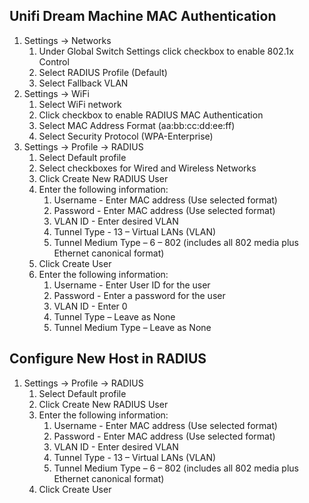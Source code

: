 ## Unifi Dream Machine MAC Authentication 

1. Settings -> Networks 
    1. Under Global Switch Settings click checkbox to enable 802.1x  Control 
    3. Select RADIUS Profile (Default) 
    4. Select Fallback VLAN 
2. Settings -> WiFi 
    1. Select WiFi network 
    2. Click checkbox to enable RADIUS MAC Authentication 
    3. Select MAC Address Format (aa:bb:cc:dd:ee:ff) 
    4. Select Security Protocol (WPA-Enterprise) 
3. Settings -> Profile -> RADIUS 
    1. Select Default profile 
    2. Select checkboxes for Wired and Wireless Networks 
    3. Click Create New RADIUS User 
    4. Enter the following information: 
        1. Username - Enter MAC address (Use selected format) 
        2. Password - Enter MAC address (Use selected format) 
        3. VLAN ID - Enter desired VLAN 
        4. Tunnel Type - 13 – Virtual LANs (VLAN) 
        5. Tunnel Medium Type – 6 – 802 (includes all 802 media plus Ethernet canonical format) 
    5. Click Create User 
    6. Enter the following information: 
        1. Username - Enter User ID for the user 
        2. Password - Enter a password for the user 
        3. VLAN ID - Enter 0 
        4. Tunnel Type – Leave as None 
        5. Tunnel Medium Type – Leave as None 

## Configure New Host in RADIUS 
1. Settings -> Profile -> RADIUS 
    1. Select Default profile 
    2. Click Create New RADIUS User 
    3. Enter the following information: 
        1. Username - Enter MAC address (Use selected format) 
        2. Password - Enter MAC address (Use selected format) 
        3. VLAN ID - Enter desired VLAN 
        4. Tunnel Type - 13 – Virtual LANs (VLAN) 
        5. Tunnel Medium Type – 6 – 802 (includes all 802 media plus Ethernet canonical format) 
    4. Click Create User